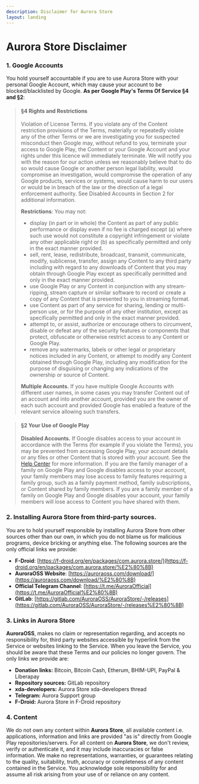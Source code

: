 ```yaml
---
description: Disclaimer for Aurora Store
layout: landing
---
```


# Aurora Store Disclaimer

### 1. Google Accounts

You hold yourself accountable if you are to use Aurora Store with your personal Google Account, which may cause your account to be blocked/blacklisted by Google. **As per Google Play's Terms Of Service §4 and §2**:​

> #### §4 Rights and Restrictions​
>
> Violation of License Terms. If you violate any of the Content restriction provisions of the Terms, materially or repeatedly violate any of the other Terms or we are investigating you for suspected misconduct then Google may, without refund to you, terminate your access to Google Play, the Content or your Google Account and your rights under this licence will immediately terminate. We will notify you with the reason for our action unless we reasonably believe that to do so would cause Google or another person legal liability, would compromise an investigation, would compromise the operation of any Google products, services or systems, would cause harm to our users or would be in breach of the law or the direction of a legal enforcement authority. See Disabled Accounts in Section 2 for additional information.​
>
> **Restrictions**: You may not:​
>
> * display (in part or in whole) the Content as part of any public performance or display even if no fee is charged except (a) where such use would not constitute a copyright infringement or violate any other applicable right or (b) as specifically permitted and only in the exact manner provided.​
> * sell, rent, lease, redistribute, broadcast, transmit, communicate, modify, sublicense, transfer, assign any Content to any third party including with regard to any downloads of Content that you may obtain through Google Play except as specifically permitted and only in the exact manner provided.
> * ​use Google Play or any Content in conjunction with any stream-ripping, stream capture or similar software to record or create a copy of any Content that is presented to you in streaming format.
> * use Content as part of any service for sharing, lending or multi-person use, or for the purpose of any other institution, except as specifically permitted and only in the exact manner provided.
> * ​attempt to, or assist, authorize or encourage others to circumvent, disable or defeat any of the security features or components that protect, obfuscate or otherwise restrict access to any Content or Google Play.
> * remove any watermarks, labels or other legal or proprietary notices included in any Content, or attempt to modify any Content obtained through Google Play, including any modification for the purpose of disguising or changing any indications of the ownership or source of Content.​
>
> **Multiple Accounts.** If you have multiple Google Accounts with different user names, in some cases you may transfer Content out of an account and into another account, provided you are the owner of each such account and provided Google has enabled a feature of the relevant service allowing such transfers.​

> #### §2 Your Use of Google Play​
>
> **Disabled Accounts.** If Google disables access to your account in accordance with the Terms (for example if you violate the Terms), you may be prevented from accessing Google Play, your account details or any files or other Content that is stored with your account. See the [Help Center](https://support.google.com/accounts/answer/40695?hl=en) for more information. If you are the family manager of a family on Google Play and Google disables access to your account, your family members may lose access to family features requiring a family group, such as a family payment method, family subscriptions, or Content shared by family members. If you are a family member of a family on Google Play and Google disables your account, your family members will lose access to Content you have shared with them.

### 2. Installing Aurora Store from third-party sources.

You are to hold yourself responsible by installing Aurora Store from other sources other than our own, in which you do not blame us for malicious programs, device bricking or anything else. The following sources are the only official links we provide:

* **F-Droid**: [https://f-droid.org/en/packages/com.aurora.store/​](https://f-droid.org/en/packages/com.aurora.store/%E2%80%8B)
* **AuroraOSS Website**: [https://auroraoss.com/download/​](https://auroraoss.com/download/%E2%80%8B)
* **Official Telegram Channel**: [https://t.me/AuroraOfficial​](https://t.me/AuroraOfficial%E2%80%8B)
* **GitLab**: [https://gitlab.com/AuroraOSS/AuroraStore/-/releases​](https://gitlab.com/AuroraOSS/AuroraStore/-/releases%E2%80%8B)

### 3. Links in Aurora Store

**AuroraOSS**, makes no claim or representation regarding, and accepts no responsibility for, third party websites accessible by hyperlink from the Service or websites linking to the Service. When you leave the Service, you should be aware that these Terms and our policies no longer govern. The only links we provide are:​

* **Donation links:** Bitcoin, Bitcoin Cash, Etherum, BHIM-UPI, PayPal & Liberapay&#x20;
* **Repository sources:** GitLab repository
* **xda-developers:** Aurora Store xda-developers thread
* **Telegram:** Aurora Support group&#x20;
* **F-Droid:** Aurora Store in F-Droid repository&#x20;

### 4. Content

​We do not own any content within **Aurora Store**, all available content i.e. applications, information and links are provided "as is" directly from Google Play repositories/servers. For all content on **Aurora Store**, we don't review, verify or authenticate it, and it may include inaccuracies or false information. We make no representations, warranties, or guarantees relating to the quality, suitability, truth, accuracy or completeness of any content contained in the Service. You acknowledge sole responsibility for and assume all risk arising from your use of or reliance on any content.
